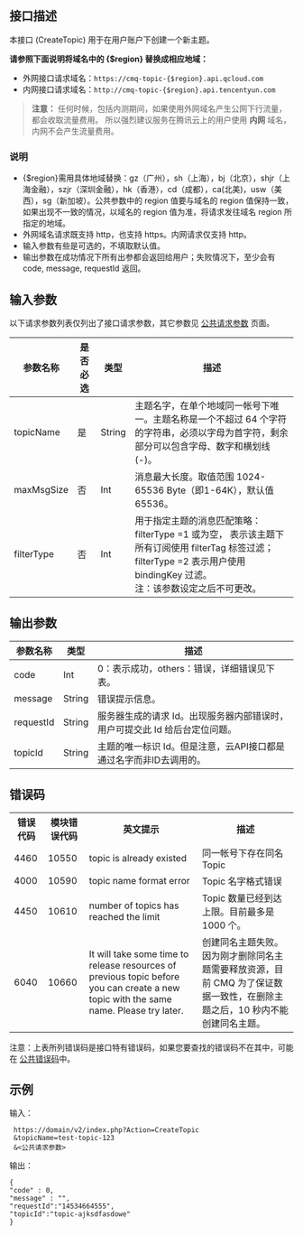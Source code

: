 ## 接口描述

本接口 (CreateTopic) 用于在用户账户下创建一个新主题。

**请参照下面说明将域名中的 {$region} 替换成相应地域：**
- 外网接口请求域名：`https://cmq-topic-{$region}.api.qcloud.com`
- 内网接口请求域名：`http://cmq-topic-{$region}.api.tencentyun.com`

>**注意：**
>任何时候，包括内测期间，如果使用外网域名产生公网下行流量，都会收取流量费用。 所以强烈建议服务在腾讯云上的用户使用 **内网** 域名，内网不会产生流量费用。

### 说明

- {$region}需用具体地域替换：gz（广州），sh（上海），bj（北京），shjr（上海金融），szjr（深圳金融），hk（香港），cd（成都），ca(北美)，usw（美西），sg（新加坡）。公共参数中的 region 值要与域名的 region 值保持一致，如果出现不一致的情况，以域名的 region 值为准，将请求发往域名 region 所指定的地域。
- 外网域名请求既支持 http，也支持 https。内网请求仅支持 http。
- 输入参数有些是可选的，不填取默认值。
- 输出参数在成功情况下所有出参都会返回给用户；失败情况下，至少会有 code, message, requestId 返回。



## 输入参数

以下请求参数列表仅列出了接口请求参数，其它参数见 [公共请求参数](https://cloud.tencent.com/doc/api/431/5883) 页面。

| 参数名称 | 是否必选  | 类型 | 描述 |
|---------|---------|---------|---------|
| topicName| 是| String| 主题名字，在单个地域同一帐号下唯一。主题名称是一个不超过 64 个字符的字符串，必须以字母为首字符，剩余部分可以包含字母、数字和横划线(-)。|
| maxMsgSize| 否| Int| 消息最大长度。取值范围 1024-65536 Byte（即1-64K），默认值 65536。|
|filterType|否|Int|用于指定主题的消息匹配策略：<br>filterType =1 或为空， 表示该主题下所有订阅使用 filterTag 标签过滤；<br>filterType =2 表示用户使用 bindingKey 过滤。<br>注：该参数设定之后不可更改。|

##  输出参数

| 参数名称 | 类型 | 描述 |
|---------|---------|---------|
| code | Int |  0：表示成功，others：错误，详细错误见下表。|
| message | String | 错误提示信息。|
| requestId| String| 服务器生成的请求 Id。出现服务器内部错误时，用户可提交此 Id 给后台定位问题。|
| topicId| String| 主题的唯一标识 Id。但是注意，云API接口都是通过名字而非ID去调用的。|

## 错误码
<table class="t">
<tbody><tr>
<th> <b>错误代码</b>
</th><th> <b>模块错误代码</b>
</th><th> <b>英文提示</b>
</th><th> <b>描述</b>
</th></tr>
<tr>
<td> 4460
</td><td> 10550
</td><td> topic is already existed
</td><td> 同一帐号下存在同名 Topic
</td></tr>
<tr>
<td> 4000
</td><td> 10590
</td><td> topic name format error
</td><td> Topic 名字格式错误
</td></tr>
<tr>
<td> 4450
</td><td> 10610
</td><td> number of topics has reached the limit
</td><td> Topic 数量已经到达上限。目前最多是 1000 个。
</td></tr>
<tr>
<td> 6040
</td><td> 10660
</td><td> It will take some time to release resources of previous topic before you can create a new topic with the same name. Please try later.
</td><td> 创建同名主题失败。因为刚才删除同名主题需要释放资源，目前 CMQ 为了保证数据一致性，在删除主题之后，10 秒内不能创建同名主题。
</td></tr>
</tbody></table>

注意：上表所列错误码是接口特有错误码，如果您要查找的错误码不在其中，可能在 [公共错误码](https://cloud.tencent.com/document/product/406/5903)中。

## 示例

输入：

```
 https://domain/v2/index.php?Action=CreateTopic
 &topicName=test-topic-123
 &<公共请求参数>
```

输出：

```
{
"code" : 0,
"message" : "",
"requestId":"14534664555",
"topicId":"topic-ajksdfasdowe"
}
```






